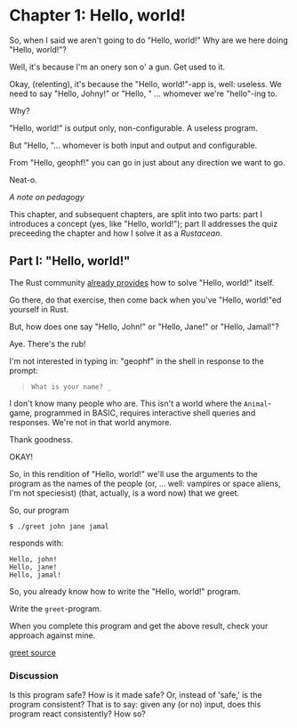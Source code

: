 # Chapter 1: Hello, world!

So, when I said we aren't going to do "Hello, world!" Why are we here doing
"Hello, world!"?

Well, it's because I'm an onery son o' a gun. Get used to it.

Okay, (relenting), it's because the "Hello, world!"-app is, well: useless. We
need to say "Hello, Johny!" or "Hello, " ... whomever we're "hello"-ing to.

Why?

"Hello, world!" is output only, non-configurable. A useless program.

But "Hello, "... whomever is both input and output and configurable.

From "Hello, geophf!" you can go in just about any direction we want to go.

Neat-o.

*A note on pedagogy*

This chapter, and subsequent chapters, are split into two parts: part I 
introduces a concept (yes, like "Hello, world!"); part II addresses the quiz
preceeding the chapter and how I solve it as a *Rustacean*.

## Part I: "Hello, world!"

The Rust community [already 
provides](https://doc.rust-lang.org/rust-by-example/hello.html)  how to solve 
"Hello, world!" itself.

Go there, do that exercise, then come back when you've "Hello, world!"ed 
yourself in Rust.

But, how does one say "Hello, John!" or "Hello, Jane!" or "Hello, Jamal!"?

Aye. There's the rub!

I'm not interested in typing in: "geophf" in the shell in response to the 
prompt:

> `What is your name? _`

I don't know many people who are. This isn't a world where the `Animal`-game,
programmed in BASIC, requires interactive shell queries and responses. We're
not in that world anymore.

Thank goodness.

OKAY!

So, in this rendition of "Hello, world!" we'll use the arguments to the program
as the names of the people (or, ... well: vampires or space aliens, I'm not
speciesist) (that, actually, is a word now) that we greet.

So, our program

`$ ./greet john jane jamal`

responds with:

```TXT
Hello, john!
Hello, jane!
Hello, jamal!
```

So, you already know how to write the "Hello, world!" program.

Write the `greet`-program.

When you complete this program and get the above result, check your approach
against mine.

[greet source](src/ch01/greet.rs)

### Discussion

Is this program safe? How is it made safe? Or, instead of 'safe,' is the program
consistent? That is to say: given any (or no) input, does this program react
consistently? How so?
